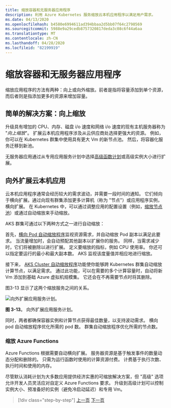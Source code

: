 ```yaml
---
title: 缩放容器和无服务器应用程序
description: 利用 Azure Kubernetes 服务缩放云本机应用程序以满足用户需求。
ms.date: 04/13/2020
ms.openlocfilehash: b4580e6994611ad394bbaa2d5bb07f64c2798569
ms.sourcegitcommit: 5988e9a29cedb8757320817deda3c08c6f44a6aa
ms.translationtype: MT
ms.contentlocale: zh-CN
ms.lasthandoff: 04/28/2020
ms.locfileid: "82199919"
---
```

# <a name="scaling-containers-and-serverless-applications"></a>缩放容器和无服务器应用程序

缩放应用程序的方法有两种：向上或向外缩放。前者是指将容量添加到单个资源，而后者则是指添加更多的资源来增加容量。

## <a name="the-simple-solution-scaling-up"></a>简单的解决方案：向上缩放

升级具有增加的 CPU、内存、磁盘 i/o 速度和网络 i/o 速度的现有主机服务器称为 "*向上缩放*"。 扩展云本机应用程序涉及从云供应商处选择更强大的资源。 例如，你可以在 Kubernetes 群集中使用具有更大 Vm 的新节点池。 然后，将容器化服务迁移到新池。

无服务器应用通过从专用应用服务计划中选择[高级函数计划](https://docs.microsoft.com/azure/azure-functions/functions-scale)或高级实例大小进行扩展。

## <a name="scaling-out-cloud-native-apps"></a>向外扩展云本机应用

云本机应用程序通常会经历较大的需求波动，并需要一段时间的通知。 它们倾向于横向扩展。通过向现有群集添加更多计算机（称为 "节点"）或应用程序实例，横向扩展。 在 Kubernetes 中，可以通过调整应用的配置设置（例如，[缩放节点池](https://docs.microsoft.com/azure/aks/use-multiple-node-pools#scale-a-node-pool-manually)）或通过自动缩放来手动缩放。

AKS 群集可通过以下两种方式之一进行自动缩放：

首先，[横向 Pod 自动缩放程序](https://docs.microsoft.com/azure/aks/tutorial-kubernetes-scale#autoscale-pods)监视资源需求，并自动缩放 Pod 副本以满足此要求。 当流量增加时，会自动预配其他副本以扩展你的服务。 同样，当需求减少时，它们将被删除以进行扩展。 定义要缩放的指标，例如 CPU 使用率。 你还可以指定要运行的最小和最大副本数。 AKS 监视该度量值并相应地进行缩放。

接下来， [AKS Cluster 自动缩放程序](https://docs.microsoft.com/azure/aks/cluster-autoscaler)功能使你能够跨 Kubernetes 群集自动缩放计算节点，以满足需求。 通过此功能，可以在需要的多个计算容量时，自动将新 Vm 添加到基础 Azure 虚拟机规模集。 它还会在不再需要节点时将其删除。

图3-13 显示了这两个缩放服务之间的关系。

![向外扩展应用服务计划。](./media/aks-cluster-autoscaler.png)

**图 3-13**。 向外扩展应用服务计划。

同时，两者都确保容器实例和计算节点获得最佳数量，以支持波动需求。 横向 pod 自动缩放程序优化所需的 pod 数。 群集自动缩放程序优化所需的节点数。

### <a name="scaling-azure-functions"></a>缩放 Azure Functions

Azure Functions 根据需要自动横向扩展。 服务器资源是基于触发事件的数量动态分配和删除的。 只需为运行函数时使用的计算资源付费。 计费基于执行次数、执行时间和使用的内存。

尽管默认消耗计划为大多数应用提供经济实惠的可缩放解决方案，但 "高级" 选项允许开发人员灵活应对自定义 Azure Functions 要求。 升级到高级计划可以控制实例大小、预准备好的实例（避免冷启动延迟）和专用 Vm。

>[!div class="step-by-step"]
>[上一页](deploy-containers-azure.md)
>[下一页](other-deployment-options.md)
